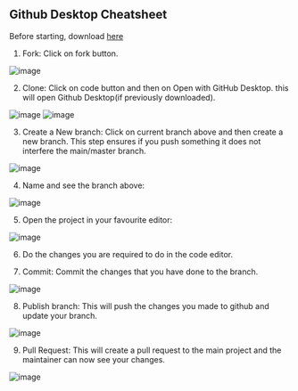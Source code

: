 ## Github Desktop Cheatsheet

Before starting, download [here](https://desktop.github.com/)

1. Fork: Click on fork button.

![image](https://user-images.githubusercontent.com/70380794/135708870-8ff5e957-8354-4a4b-965c-d7cae14176d8.png)


2. Clone: Click on code button and then on Open with GitHub Desktop. this will open Github Desktop(if previously downloaded).
 
![image](https://user-images.githubusercontent.com/70380794/135708895-ac46ce1d-ed21-42eb-a433-d752c1326dd9.png)
![image](https://user-images.githubusercontent.com/70380794/135708907-26835e0f-72b1-4a99-b0e7-67375add02d1.png)

 
3. Create a New branch: Click on current branch above and then create a new branch. This step ensures if you push something it does not interfere the main/master branch.
 
 ![image](https://user-images.githubusercontent.com/70380794/135708918-52739099-d997-45ee-b91a-461eb673de52.png)


4. Name and see the branch above:
 
 ![image](https://user-images.githubusercontent.com/70380794/135708921-a3772bb6-4502-440c-8f65-2092eec365e1.png)


5. Open the project in your favourite editor: 
 
 ![image](https://user-images.githubusercontent.com/70380794/135708934-dd8ce16d-6855-4d16-9917-a020f6b56454.png)
 
6. Do the changes you are required to do in the code editor. 



7. Commit: Commit the changes that you have done to the branch.

![image](https://user-images.githubusercontent.com/70380794/135709195-9bc8167c-a1ea-4caa-974e-2104f7f83400.png)


8. Publish branch: This will push the changes you made to github and update your branch. 

![image](https://user-images.githubusercontent.com/70380794/135709199-e65c2edc-f385-4ba9-9b92-5d69377d39aa.png)


9. Pull Request: This will create a pull request to the main project and the maintainer can now see your changes.

![image](https://user-images.githubusercontent.com/70380794/135709205-70715628-7eaa-4cae-9ef0-1e14cf2d3777.png)
